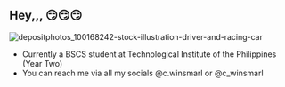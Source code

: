 ## Hey,,, 😏😏😏

![depositphotos_100168242-stock-illustration-driver-and-racing-car](https://github.com/winsmarlcanete/winsmarlcanete/assets/110825438/4cd59365-82e9-4ac5-b864-161b1a3ffd2c)

   - Currently a BSCS student at Technological Institute of the Philippines (Year Two)
   - You can reach me via all my socials @c.winsmarl or @c_winsmarl
   
 
